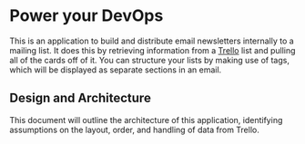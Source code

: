 # Power your DevOps

This is an application to build and distribute email newsletters internally to a mailing list. It does this by retrieving information from a [Trello][1] list and pulling all of the cards off of it.  You can structure your lists by making use of tags, which will be displayed as separate sections in an email.



## Design and Architecture

This document will outline the architecture of this application, identifying assumptions on the layout, order, and handling of data from Trello.





[1]: https://trello.com	"Trello"

